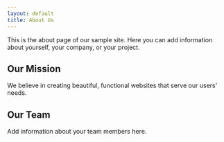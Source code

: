 ```yaml
---
layout: default
title: About Us
---
```


This is the about page of our sample site. Here you can add information about yourself, your company, or your project.

## Our Mission

We believe in creating beautiful, functional websites that serve our users' needs.

## Our Team

Add information about your team members here.
